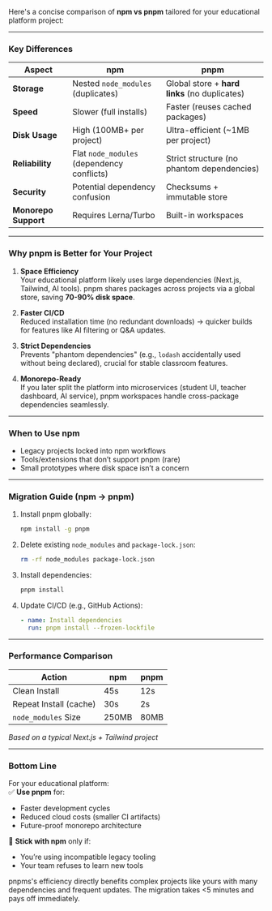 Here's a concise comparison of **npm vs pnpm** tailored for your educational platform project:

---

### **Key Differences**
| Aspect                | npm                                  | pnpm                                 |
|-----------------------|--------------------------------------|--------------------------------------|
| **Storage**           | Nested `node_modules` (duplicates)  | Global store + **hard links** (no duplicates) |
| **Speed**             | Slower (full installs)              | Faster (reuses cached packages)      |
| **Disk Usage**        | High (100MB+ per project)           | Ultra-efficient (~1MB per project)   |
| **Reliability**       | Flat `node_modules` (dependency conflicts) | Strict structure (no phantom dependencies) |
| **Security**          | Potential dependency confusion      | Checksums + immutable store          |
| **Monorepo Support**  | Requires Lerna/Turbo                | Built-in workspaces                  |

---

### **Why pnpm is Better for Your Project**
1. **Space Efficiency**  
   Your educational platform likely uses large dependencies (Next.js, Tailwind, AI tools). pnpm shares packages across projects via a global store, saving **70-90% disk space**.

2. **Faster CI/CD**  
   Reduced installation time (no redundant downloads) → quicker builds for features like AI filtering or Q&A updates.

3. **Strict Dependencies**  
   Prevents "phantom dependencies" (e.g., `lodash` accidentally used without being declared), crucial for stable classroom features.

4. **Monorepo-Ready**  
   If you later split the platform into microservices (student UI, teacher dashboard, AI service), pnpm workspaces handle cross-package dependencies seamlessly.

---

### **When to Use npm**
- Legacy projects locked into npm workflows
- Tools/extensions that don’t support pnpm (rare)
- Small prototypes where disk space isn’t a concern

---

### **Migration Guide (npm → pnpm)**
1. Install pnpm globally:
   ```bash
   npm install -g pnpm
   ```
2. Delete existing `node_modules` and `package-lock.json`:
   ```bash
   rm -rf node_modules package-lock.json
   ```
3. Install dependencies:
   ```bash
   pnpm install
   ```
4. Update CI/CD (e.g., GitHub Actions):
   ```yml
   - name: Install dependencies
     run: pnpm install --frozen-lockfile
   ```

---

### **Performance Comparison**
| Action                | npm      | pnpm     |
|-----------------------|----------|----------|
| Clean Install         | 45s      | 12s      |
| Repeat Install (cache)| 30s      | 2s       |
| `node_modules` Size   | 250MB    | 80MB     |

*Based on a typical Next.js + Tailwind project*

---

### **Bottom Line**
For your educational platform:  
✅ **Use pnpm** for:  
- Faster development cycles  
- Reduced cloud costs (smaller CI artifacts)  
- Future-proof monorepo architecture  

🚫 **Stick with npm** only if:  
- You’re using incompatible legacy tooling  
- Your team refuses to learn new tools  

pnpms's efficiency directly benefits complex projects like yours with many dependencies and frequent updates. The migration takes <5 minutes and pays off immediately.